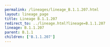 ```yaml
---
permalink: /lineages/lineage_B.1.1.207.html
layout: lineage_page
title: Lineage B.1.1.207
redirect_to: ../lineage.html?lineage=B.1.1.207
lineage: B.1.1.207
parent: B.1.1
children: ['B.1.1.207']
---
```


